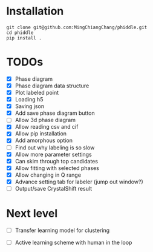 # Installation
```console
git clone git@github.com:MingChiangChang/phiddle.git
cd phiddle
pip install .
```

# TODOs
- [x] Phase diagram 
- [x] Phase diagram data structure
- [x] Plot labeled point
- [x] Loading h5
- [x] Saving json 
- [x] Add save phase diagram button
- [ ] Allow 3d phase diagram
- [x] Allow reading csv and cif
- [x] Allow pip installation
- [x] Add amorphous option
- [ ] Find out why labeling is so slow
- [x] Allow more parameter settings
- [x] Can skim through top candidates
- [x] Allow fitting with selected phases
- [x] Allow changing in Q range
- [x] Advance setting tab for labeler (jump out window?)
- [ ] Output/save CrystalShift result

# Next level
- [ ] Transfer learning model for clustering
- [ ] Active learning scheme with human in the loop
 
